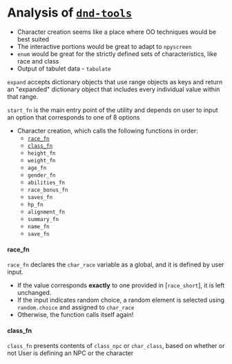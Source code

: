 [race_short]: #race_fn "List of strings corresponding to races"

# Analysis of [`dnd-tools`](https://github.com/savagezen/dnd-tools)
- Character creation seems like a place where OO techniques would be best suited
- The interactive portions would be great to adapt to `npyscreen`
- `enum` would be great for the strictly defined sets of characteristics, like race and class
- Output of tabulet data - `tabulate`

`expand` accepts dictionary objects that use range objects as keys and return an "expanded" dictionary object that includes every individual value within that range.

`start_fn` is the main entry point of the utility and depends on user to input an option that corresponds to one of 8 options
- Character creation, which calls the following functions in order:
  - [`race_fn`](#race_fn)
  - [`class_fn`](#class_fn)
  - `height_fn`
  - `weight_fn`
  - `age_fn`
  - `gender_fn`
  - `abilities_fn`
  - `race_bonus_fn`
  - `saves_fn`
  - `hp_fn`
  - `alignment_fn`
  - `summary_fn`
  - `name_fn`
  - `save_fn`

#### race_fn
`race_fn` declares the `char_race` variable as a global, and it is defined by user input. 
- If the value corresponds **exactly** to one provided in [`race_short`], it is left unchanged.
- If the input indicates random choice, a random element is selected using `random.choice` and assigned to `char_race`
- Otherwise, the function calls itself again!

#### class_fn
`class_fn` presents contents of `class_npc` or `char_class`, based on whether or not User is defining an NPC or the character

